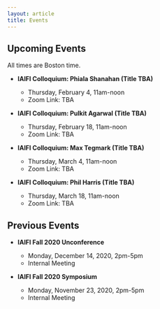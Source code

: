 ```yaml
---
layout: article
title: Events
---
```


## Upcoming Events

All times are Boston time.

  * **IAIFI Colloquium:  Phiala Shanahan (Title TBA)**
    * Thursday, February 4, 11am-noon
    * Zoom Link: TBA

  * **IAIFI Colloquium:  Pulkit Agarwal (Title TBA)**
    * Thursday, February 18, 11am-noon
    * Zoom Link: TBA

  * **IAIFI Colloquium:  Max Tegmark (Title TBA)**
    * Thursday, March 4, 11am-noon
    * Zoom Link: TBA

  * **IAIFI Colloquium:  Phil Harris (Title TBA)**
    * Thursday, March 18, 11am-noon
    * Zoom Link: TBA


## Previous Events

  * **IAIFI Fall 2020 Unconference**
    * Monday, December 14, 2020, 2pm-5pm
    * Internal Meeting 

  * **IAIFI Fall 2020 Symposium**
    * Monday, November 23, 2020, 2pm-5pm
    * Internal Meeting 

